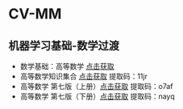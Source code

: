 # CV-MM
机器学习基础-数学过渡
-----------------------------

+ 数学基础：高等数学 [点击获取](https://zhuanlan.zhihu.com/p/36311622)
+ 高等数学知识集合 [点击获取](https://pan.baidu.com/s/1c8WKnMhDNqG2vtJd_VBHaA) 提取码：11jr
+ 高等数学 第七版（上册）[点击获取](https://pan.baidu.com/s/1HfqAvS85q7FpeZBod0o-mw) 提取码：o7af
+ 高等数学 第七版（下册）[点击获取](https://pan.baidu.com/s/1iRjmVs6NqicB2MjSeUDKng) 提取码：nayq


